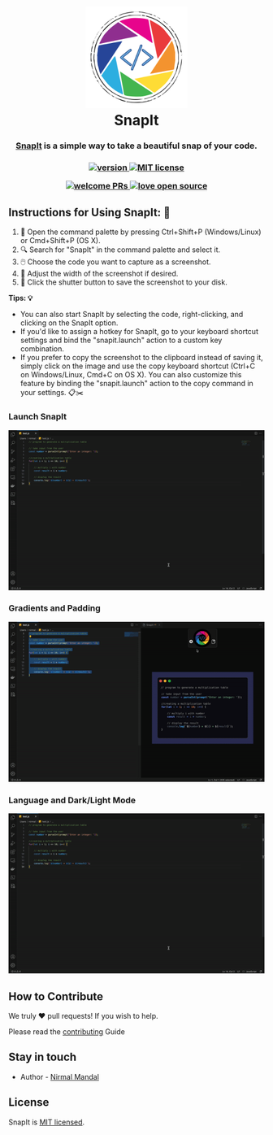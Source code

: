 

<h1 align="center">
  <br>
     <a href="https://raw.githubusercontent.com/wekex35/snapit/master/icon.png" target="blank"><img src="https://raw.githubusercontent.com/wekex35/snapit/master/icon.png" width="200" alt="Niom Logo" /></a>
  <br>
  <b>SnapIt</b>
  <br>


</h1>
 
<h3 align="center">
    <a href="https://marketplace.visualstudio.com/items?itemName=wekex.snapit" target="_blank">SnapIt</a> is a simple way to take a beautiful snap of your code. </a> 
    <br>
</h3>
 <h3 align="center">
    <a
    href="https://marketplace.visualstudio.com/items?itemName=wekex.snapit">
    <img
      src="https://img.shields.io/vscode-marketplace/v/wekex.snapit.svg?style=flat-square&label=vscode%20marketplace"
      alt="version">
  </a>
  <a
    href="https://github.com/wekex35/snapit/blob/master/README.md">
    <img
      src="https://img.shields.io/github/license/jinliming2/vscode-go-template.svg"
      alt="MIT license">
  </a>

   <a
    href="https://github.com/wekex35/snapit/pulls">
    <img
      src="https://img.shields.io/badge/PRs-welcome-brightgreen.svg"
      alt="welcome PRs">
  </a>
   <a
    href="https://github.com/wekex35/snapit/wiki">
    <img
      src="https://badges.frapsoft.com/os/v1/open-source.svg?v=101"
      alt="love open source">
  </a>
</h3>



## Instructions for Using SnapIt: 📸

1. 📌 Open the command palette by pressing Ctrl+Shift+P (Windows/Linux) or Cmd+Shift+P (OS X).
2. 🔍 Search for "SnapIt" in the command palette and select it.
3. 🖱️ Choose the code you want to capture as a screenshot.
4. 📏 Adjust the width of the screenshot if desired.
5. 💾 Click the shutter button to save the screenshot to your disk.

**Tips: 💡**

- You can also start SnapIt by selecting the code, right-clicking, and clicking on the SnapIt option.
- If you'd like to assign a hotkey for SnapIt, go to your keyboard shortcut settings and bind the "snapit.launch" action to a custom key combination.
- If you prefer to copy the screenshot to the clipboard instead of saving it, simply click on the image and use the copy keyboard shortcut (Ctrl+C on Windows/Linux, Cmd+C on OS X). You can also customize this feature by binding the "snapit.launch" action to the copy command in your settings. 📋✂️



### Launch SnapIt
![Snapit-launch](https://raw.githubusercontent.com/wekex35/snapit/master/assets/launch.gif)

### Gradients and Padding
![Gradients](https://raw.githubusercontent.com/wekex35/snapit/master/assets/gradients.gif)

### Language and Dark/Light Mode 
![language-select](https://raw.githubusercontent.com/wekex35/snapit/master/assets/launch.gif)

## How to Contribute
We truly ❤️ pull requests! If you wish to help.

Please read the [contributing](https://github.com/wekex35/snapit/wiki) Guide
## Stay in touch

- Author - [Nirmal Mandal](https://www.linkedin.com/in/nirmal-mandal-275706110)

## License

SnapIt is [MIT licensed](LICENSE).


